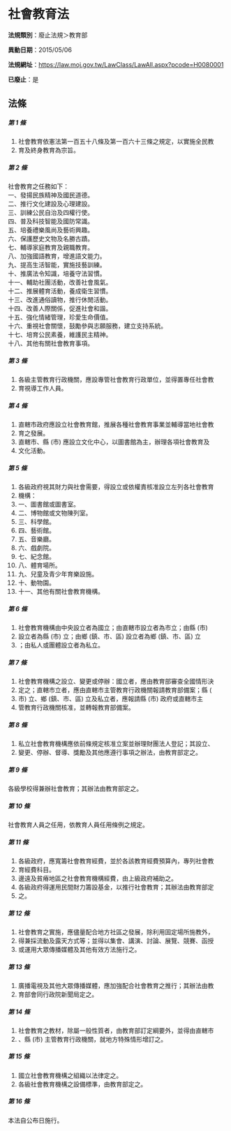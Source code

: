 # 社會教育法

**法規類別**：廢止法規＞教育部

**異動日期**：2015/05/06  

**法規網址**：https://law.moj.gov.tw/LawClass/LawAll.aspx?pcode=H0080001

**已廢止**：是



## 法條
##### 第 1 條
1. 社會教育依憲法第一百五十八條及第一百六十三條之規定，以實施全民教
1. 育及終身教育為宗旨。

##### 第 2 條
社會教育之任務如下：  
一、發揚民族精神及國民道德。  
二、推行文化建設及心理建設。  
三、訓練公民自治及四權行使。  
四、普及科技智能及國防常識。  
五、培養禮樂風尚及藝術興趣。  
六、保護歷史文物及名勝古蹟。  
七、輔導家庭教育及親職教育。  
八、加強國語教育，增進語文能力。  
九、提高生活智能，實施技藝訓練。  
十、推廣法令知識，培養守法習慣。  
十一、輔助社團活動，改善社會風氣。  
十二、推展體育活動，養成衛生習慣。  
十三、改進通俗讀物，推行休閒活動。  
十四、改善人際關係，促進社會和諧。  
十五、強化情緒管理，珍愛生命價值。  
十六、重視社會關懷，鼓勵參與志願服務，建立支持系統。  
十七、培育公民素養，維護民主精神。  
十八、其他有關社會教育事項。  

##### 第 3 條
1. 各級主管教育行政機關，應設專管社會教育行政單位，並得置專任社會教
1. 育視導工作人員。

##### 第 4 條
1. 直轄市政府應設立社會教育館，推展各種社會教育事業並輔導當地社會教
1. 育之發展。
1. 直轄市、縣 (市) 應設立文化中心，以圖書館為主，辦理各項社會教育及
1. 文化活動。

##### 第 5 條
1. 各級政府視其財力與社會需要，得設立或依權責核准設立左列各社會教育
1. 機構：
1. 一、圖書館或圖書室。
1. 二、博物館或文物陳列室。
1. 三、科學館。
1. 四、藝術館。
1. 五、音樂廳。
1. 六、戲劇院。
1. 七、紀念館。
1. 八、體育場所。
1. 九、兒童及青少年育樂設施。
1. 十、動物園。
1. 十一、其他有關社會教育機構。

##### 第 6 條
1. 社會教育機構由中央設立者為國立；由直轄市設立者為市立；由縣 (市)
1. 設立者為縣 (市) 立；由鄉 (鎮、市、區) 設立者為鄉 (鎮、市、區) 立
1. ；由私人或團體設立者為私立。

##### 第 7 條
1. 社會教育機構之設立、變更或停辦：國立者，應由教育部審查全國情形決
1. 定之；直轄市立者，應由直轄市主管教育行政機關報請教育部備案；縣 (
1. 市) 立、鄉 (鎮、市、區) 立及私立者，應報請縣 (市) 政府或直轄市主
1. 管教育行政機關核准，並轉報教育部備案。

##### 第 8 條
1. 私立社會教育機構應依前條規定核准立案並辦理財團法人登記；其設立、
1. 變更、停辦、督導、獎勵及其他應遵行事項之辦法，由教育部定之。

##### 第 9 條
各級學校得兼辦社會教育；其辦法由教育部定之。

##### 第 10 條
社會教育人員之任用，依教育人員任用條例之規定。

##### 第 11 條
1. 各級政府，應寬籌社會教育經費，並於各該教育經費預算內，專列社會教
1. 育經費科目。
1. 邊遠及貧瘠地區之社會教育機構經費，由上級政府補助之。
1. 各級政府得運用民間財力籌設基金，以推行社會教育；其辦法由教育部定
1. 之。　　

##### 第 12 條
1. 社會教育之實施，應儘量配合地方社區之發展，除利用固定場所施教外，
1. 得兼採流動及露天方式等；並得以集會、講演、討論、展覽、競賽、函授
1. 或運用大眾傳播媒體及其他有效方法施行之。

##### 第 13 條
1. 廣播電視及其他大眾傳播媒體，應加強配合社會教育之推行；其辦法由教
1. 育部會同行政院新聞局定之。

##### 第 14 條
1. 社會教育之教材，除屬一般性質者，由教育部訂定綱要外，並得由直轄市
1. 、縣 (市) 主管教育行政機關，就地方特殊情形增訂之。

##### 第 15 條
1. 國立社會教育機構之組織以法律定之。
1. 各級社會教育機構之設備標準，由教育部定之。

##### 第 16 條
本法自公布日施行。



